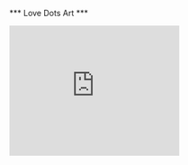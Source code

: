 *** Love Dots Art ***
<div style="padding:76.43% 0 0 0;position:relative;"><iframe src="https://player.vimeo.com/video/611100232?h=9f75b8c475&amp;badge=0&amp;autopause=0&amp;player_id=0&amp;app_id=58479" frameborder="0" allow="autoplay; fullscreen; picture-in-picture" allowfullscreen style="position:absolute;top:0;left:0;width:60%;height:60%;" title="joined16.mp4"></iframe></div><script src="https://player.vimeo.com/api/player.js"></script>


